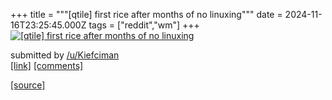 +++
title = """[qtile] first rice after months of no linuxing"""
date = 2024-11-16T23:25:45.000Z
tags = ["reddit","wm"]
+++
[![[qtile] first rice after months of no linuxing](https://preview.redd.it/ng5jchi6lc1e1.png?width=640&crop=smart&auto=webp&s=4611ec0e95f26e1fd1f8dcd9df5f808b5f383bc0 "[qtile] first rice after months of no linuxing")](https://www.reddit.com/r/unixporn/comments/1gszy1b/qtile_first_rice_after_months_of_no_linuxing/)

submitted by [/u/Kiefciman](https://www.reddit.com/user/Kiefciman)  
[\[link\]](https://i.redd.it/ng5jchi6lc1e1.png) [\[comments\]](https://www.reddit.com/r/unixporn/comments/1gszy1b/qtile_first_rice_after_months_of_no_linuxing/)

[[source]](https://www.reddit.com/r/unixporn/comments/1gszy1b/qtile_first_rice_after_months_of_no_linuxing/)
